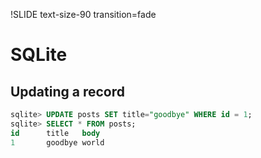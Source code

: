 !SLIDE text-size-90 transition=fade

SQLite
===

## Updating a record

```sql
sqlite> UPDATE posts SET title="goodbye" WHERE id = 1;
sqlite> SELECT * FROM posts;
id      title   body
1       goodbye world
```
